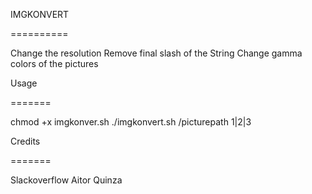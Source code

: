 IMGKONVERT

==========

Change the resolution
Remove final slash of the String
Change gamma colors of the pictures


Usage

=======

chmod +x imgkonver.sh
./imgkonvert.sh /picturepath 1|2|3

Credits

=======

Slackoverflow 
Aitor Quinza
